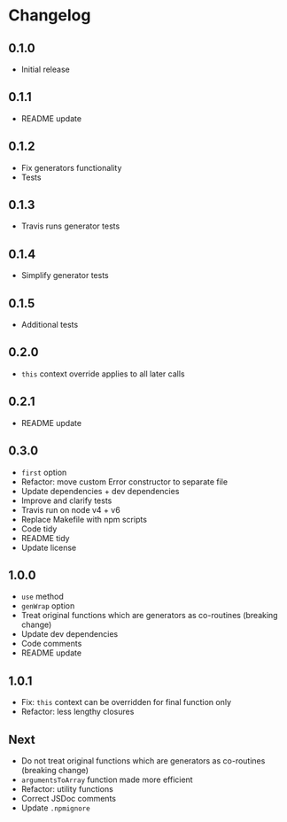 # Changelog

## 0.1.0

* Initial release

## 0.1.1

* README update

## 0.1.2

* Fix generators functionality
* Tests

## 0.1.3

* Travis runs generator tests

## 0.1.4

* Simplify generator tests

## 0.1.5

* Additional tests

## 0.2.0

* `this` context override applies to all later calls

## 0.2.1

* README update

## 0.3.0

* `first` option
* Refactor: move custom Error constructor to separate file
* Update dependencies + dev dependencies
* Improve and clarify tests
* Travis run on node v4 + v6
* Replace Makefile with npm scripts
* Code tidy
* README tidy
* Update license

## 1.0.0

* `use` method
* `genWrap` option
* Treat original functions which are generators as co-routines (breaking change)
* Update dev dependencies
* Code comments
* README update

## 1.0.1

* Fix: `this` context can be overridden for final function only
* Refactor: less lengthy closures

## Next

* Do not treat original functions which are generators as co-routines (breaking change)
* `argumentsToArray` function made more efficient
* Refactor: utility functions
* Correct JSDoc comments
* Update `.npmignore`
